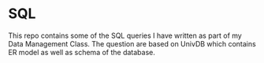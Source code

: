 # SQL
This repo contains some of the SQL queries I have written as part of my Data Management Class.
The question are based on UnivDB which contains ER model as well as schema of the database.
